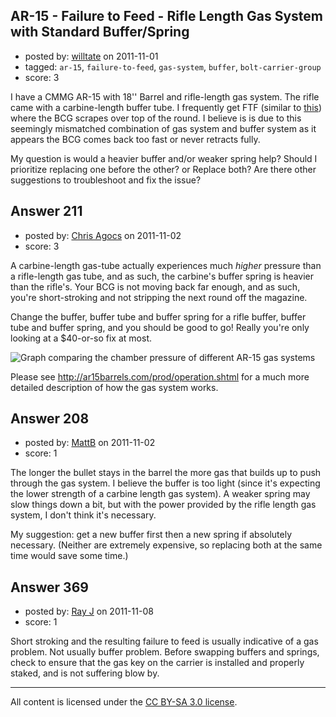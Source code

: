 ## AR-15 - Failure to Feed - Rifle Length Gas System with Standard Buffer/Spring

- posted by: [willtate](https://stackexchange.com/users/-1/71-willtate) on 2011-11-01
- tagged: `ar-15`, `failure-to-feed`, `gas-system`, `buffer`, `bolt-carrier-group`
- score: 3

<p>I have a CMMG AR-15 with 18'' Barrel and rifle-length gas system.  The rifle came with a carbine-length buffer tube.  I frequently get FTF (similar to <a href="http://lh6.ggpht.com/_5kA3JwNkBxc/TF75cbUKfgI/AAAAAAAAGSA/FX1nAC4CIZg/mms_picture.jpg" rel="nofollow">this</a>) where the BCG scrapes over top of the round.  I believe is is due to this seemingly mismatched combination of gas system and buffer system as it appears the BCG comes back too fast or never retracts fully.</p>

<p>My question is would a heavier buffer and/or weaker spring help?  Should I prioritize replacing one before the other? or Replace both?  Are there other suggestions to troubleshoot and fix the issue?</p>



## Answer 211

- posted by: [Chris Agocs](https://stackexchange.com/users/-1/12-chris-agocs) on 2011-11-02
- score: 3

<p>A carbine-length gas-tube actually experiences much <em>higher</em> pressure than a rifle-length gas tube, and as such, the carbine's buffer spring is heavier than the rifle's. Your BCG is not moving back far enough, and as such, you're short-stroking and not stripping the next round off the magazine.</p>

<p>Change the buffer, buffer tube and buffer spring for a rifle buffer, buffer tube and buffer spring, and you should be good to go! Really you're only looking at a $40-or-so fix at most.</p>

<p><img src="http://i.stack.imgur.com/vHq9X.gif" alt="Graph comparing the chamber pressure of different AR-15 gas systems"></p>

<p>Please see <a href="http://ar15barrels.com/prod/operation.shtml" rel="nofollow">http://ar15barrels.com/prod/operation.shtml</a> for a much more detailed description of how the gas system works.</p>



## Answer 208

- posted by: [MattB](https://stackexchange.com/users/-1/24-mattb) on 2011-11-02
- score: 1

<p>The longer the bullet stays in the barrel the more gas that builds up to push through the gas system.  I believe the buffer is too light (since it's expecting the lower strength of a carbine length gas system).  A weaker spring may slow things down a bit, but with the power provided by the rifle length gas system, I don't think it's necessary.</p>

<p>My suggestion: get a new buffer first then a new spring if absolutely necessary.  (Neither are extremely expensive, so replacing both at the same time would save some time.)</p>



## Answer 369

- posted by: [Ray J](https://stackexchange.com/users/-1/166-ray-j) on 2011-11-08
- score: 1

<p>Short stroking and the resulting failure to feed is usually indicative of a gas problem.  Not usually buffer problem.  Before swapping buffers and springs, check to ensure that the gas key on the carrier is installed and properly staked, and is not suffering blow by.</p>




---

All content is licensed under the [CC BY-SA 3.0 license](https://creativecommons.org/licenses/by-sa/3.0/).
